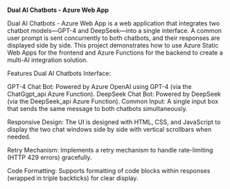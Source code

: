 **Dual AI Chatbots - Azure Web App**



Dual AI Chatbots - Azure Web App is a web application that integrates two chatbot models—GPT-4 and DeepSeek—into a single interface. A common user prompt is sent concurrently to both chatbots, and their responses are displayed side by side. This project demonstrates how to use Azure Static Web Apps for the frontend and Azure Functions for the backend to create a multi-AI integration solution.

Features
Dual AI Chatbots Interface:

GPT-4 Chat Bot: Powered by Azure OpenAI using GPT-4 (via the ChatGgpt_api Azure Function).
DeepSeek Chat Bot: Powered by DeepSeek (via the DeepSeek_api Azure Function).
Common Input:
A single input box that sends the same message to both chatbots simultaneously.

Responsive Design:
The UI is designed with HTML, CSS, and JavaScript to display the two chat windows side by side with vertical scrollbars when needed.

Retry Mechanism:
Implements a retry mechanism to handle rate-limiting (HTTP 429 errors) gracefully.

Code Formatting:
Supports formatting of code blocks within responses (wrapped in triple backticks) for clear display.
